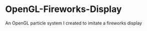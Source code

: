 OpenGL-Fireworks-Display
========================

An OpenGL particle system I created to imitate a fireworks display
